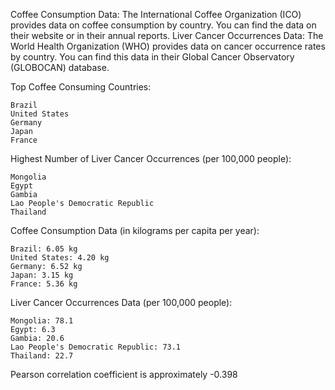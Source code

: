Coffee Consumption Data:
    The International Coffee Organization (ICO) provides data on coffee consumption by country. You can find the data on their website or in their annual reports.
Liver Cancer Occurrences Data:
    The World Health Organization (WHO) provides data on cancer occurrence rates by country. You can find this data in their Global Cancer Observatory (GLOBOCAN) database.

Top Coffee Consuming Countries:

    Brazil
    United States
    Germany
    Japan
    France

Highest Number of Liver Cancer Occurrences (per 100,000 people):

    Mongolia
    Egypt
    Gambia
    Lao People's Democratic Republic
    Thailand

  Coffee Consumption Data (in kilograms per capita per year):

    Brazil: 6.05 kg
    United States: 4.20 kg
    Germany: 6.52 kg
    Japan: 3.15 kg
    France: 5.36 kg

Liver Cancer Occurrences Data (per 100,000 people):

    Mongolia: 78.1
    Egypt: 6.3
    Gambia: 20.6
    Lao People's Democratic Republic: 73.1
    Thailand: 22.7

 Pearson correlation coefficient is approximately -0.398
